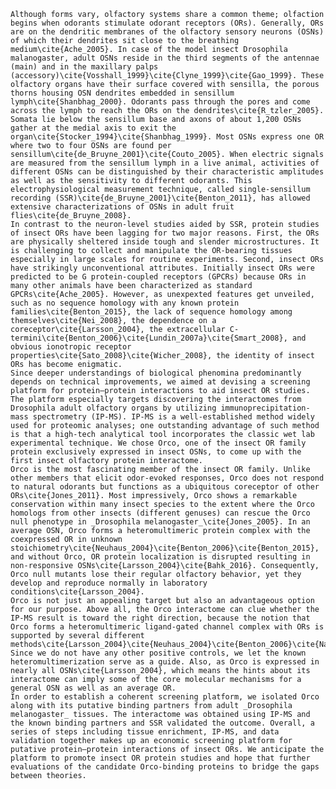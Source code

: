     Although forms vary, olfactory systems share a common theme; olfaction begins when odorants stimulate odorant receptors (ORs). Generally, ORs are on the dendritic membranes of the olfactory sensory neurons (OSNs) of which their dendrites sit close to the breathing medium\cite{Ache_2005}. In case of the model insect Drosophila malanogaster, adult OSNs reside in the third segments of the antennae (main) and in the maxillary palps (accessory)\cite{Vosshall_1999}\cite{Clyne_1999}\cite{Gao_1999}. These olfactory organs have their surface covered with sensilla, the porous thorns housing OSN dendrites embedded in sensillum lymph\cite{Shanbhag_2000}. Odorants pass through the pores and come across the lymph to reach the ORs on the dendrites\cite{R_tzler_2005}. Somata lie below the sensillum base and axons of about 1,200 OSNs gather at the medial axis to exit the organ\cite{Stocker_1994}\cite{Shanbhag_1999}. Most OSNs express one OR where two to four OSNs are found per sensillum\cite{de_Bruyne_2001}\cite{Couto_2005}. When electric signals are measured from the sensillum lymph in a live animal, activities of different OSNs can be distinguished by their characteristic amplitudes as well as the sensitivity to different odorants. This electrophysiological measurement technique, called single-sensillum recording (SSR)\cite{de_Bruyne_2001}\cite{Benton_2011}, has allowed extensive characterizations of OSNs in adult fruit flies\cite{de_Bruyne_2008}.
    In contrast to the neuron-level studies aided by SSR, protein studies of insect ORs have been lagging for two major reasons. First, the ORs are physically sheltered inside tough and slender microstructures. It is challenging to collect and manipulate the OR-bearing tissues especially in large scales for routine experiments. Second, insect ORs have strikingly unconventional attributes. Initially insect ORs were predicted to be G protein-coupled receptors (GPCRs) because ORs in many other animals have been characterized as standard GPCRs\cite{Ache_2005}. However, as unexpexted features get unveiled, such as no sequence homology with any known protein families\cite{Benton_2015}, the lack of sequence homology among themselves\cite{Nei_2008}, the dependence on a coreceptor\cite{Larsson_2004}, the extracellular C-termini\cite{Benton_2006}\cite{Lundin_2007a}\cite{Smart_2008}, and obvious ionotropic receptor properties\cite{Sato_2008}\cite{Wicher_2008}, the identity of insect ORs has become enigmatic.
    Since deeper understandings of biological phenomina predominantly depends on technical improvements, we aimed at devising a screening platform for protein–protein interactions to aid insect OR studies. The platform especially targets discovering the interactomes from Drosophila adult olfactory organs by utilizing immunoprecipitation-mass spectrometry (IP-MS). IP-MS is a well-established method widely used for proteomic analyses; one outstanding advantage of such method is that a high-tech analytical tool incorporates the classic wet lab experimental technique. We chose Orco, one of the insect OR family protein exclusively expressed in insect OSNs, to come up with the first insect olfactory protein interactome.
    Orco is the most fascinating member of the insect OR family. Unlike other members that elicit odor-evoked responses, Orco does not respond to natural odorants but functions as a ubiquitous coreceptor of other ORs\cite{Jones_2011}. Most impressively, Orco shows a remarkable conservation within many insect species to the extent where the Orco homologs from other insects (different genuses) can rescue the Orco null phenotype in _Drosophila melanogaster_\cite{Jones_2005}. In an average OSN, Orco forms a heteromultimeric protein complex with the coexpressed OR in unknown stoichiometry\cite{Neuhaus_2004}\cite{Benton_2006}\cite{Benton_2015}, and without Orco, OR protein localization is disrupted resulting in non-responsive OSNs\cite{Larsson_2004}\cite{Bahk_2016}. Consequently, Orco null mutants lose their regular olfactory behavior, yet they develop and reproduce normally in laboratory conditions\cite{Larsson_2004}. 
    Orco is not just an appealing target but also an advantageous option for our purpose. Above all, the Orco interactome can clue whether the IP-MS result is toward the right direction, because the notion that Orco forms a heteromultimeric ligand-gated channel complex with ORs is supported by several different methods\cite{Larsson_2004}\cite{Neuhaus_2004}\cite{Benton_2006}\cite{Nakagawa_2012}\cite{Hopf_2015}. Since we do not have any other positive controls, we let the known heteromultimerization serve as a guide. Also, as Orco is expressed in nearly all OSNs\cite{Larsson_2004}, which means the hints about its interactome can imply some of the core molecular mechanisms for a general OSN as well as an average OR. 
    In order to establish a coherent screening platform, we isolated Orco along with its putative binding partners from adult _Drosophila melanogaster_ tissues. The interactome was obtained using IP-MS and the known binding partners and SSR validated the outcome. Overall, a series of steps including tissue enrichment, IP-MS, and data validation together makes up an economic screening platform for putative protein–protein interactions of insect ORs. We anticipate the platform to promote insect OR protein studies and hope that further evaluations of the candidate Orco-binding proteins to bridge the gaps between theories.
